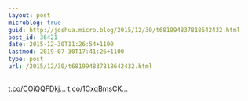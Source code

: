 ```yaml
---
layout: post
microblog: true
guid: http://joshua.micro.blog/2015/12/30/t681994837818642432.html
post_id: 36421
date: 2015-12-30T11:26:54+1100
lastmod: 2019-07-30T17:41:26+1100
type: post
url: /2015/12/30/t681994837818642432.html
---
```

[t.co/COiQQFDkj...](https://t.co/COiQQFDkjr) [t.co/1CxqBmsCK...](https://t.co/1CxqBmsCKI)
